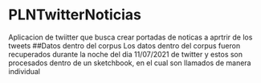 # PLNTwitterNoticias
Aplicacion de twiitter que busca crear portadas de noticas a aprtrir de los tweets
##Datos dentro del corpus
Los datos dentro del corpus fueron recuperados durante la noche del dia 11/07/2021 de twitter y estos son procesados dentro de un sketchbook, en el cual son llamados de manera individual
